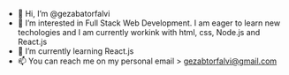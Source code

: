 - 👋 Hi, I’m @gezabatorfalvi
- 👀 I’m interested in Full Stack Web Development. I am eager to learn new techologies and I am currently workink with html, css, Node.js and React.js
- 🌱 I’m currently learning React.js
- 📫 You can reach me on my personal email > gezabtorfalvi@gmail.com

<!---
gezabatorfalvi/gezabatorfalvi is a ✨ special ✨ repository because its `README.md` (this file) appears on your GitHub profile.
You can click the Preview link to take a look at your changes.
--->
